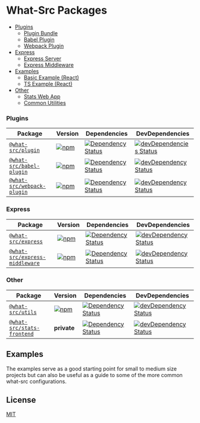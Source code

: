 # What-Src Packages

- [Plugins](#plugins)
  - [Plugin Bundle](/packages/what-src-plugin)
  - [Babel Plugin](/packages/what-src-plugin-babel)
  - [Webpack Plugin](/packages/what-src-plugin-webpack)
- [Express](#express)
  - [Express Server](/packages/what-src-express)
  - [Express Middleware](/packages/what-src-express-middleware)
- [Examples](#examples)
  - [Basic Example (React)](/packages/what-src-example-basic)
  - [TS Example (React)](/packages/what-src-example-typescript)
- [Other](#other)
  - [Stats Web App](/packages/what-src-stats-frontend)
  - [Common Utilities](/packages/what-src-utils)

### Plugins

| Package | Version | Dependencies | DevDependencies |
|--------|-------|------------|------------|
| [`@what-src/plugin`](/packages/what-src-plugin) | [![npm](https://img.shields.io/npm/v/@what-src/plugin.svg?maxAge=3600)](https://www.npmjs.com/package/@what-src/plugin) | [![Dependency Status](https://david-dm.org/duroktar/what-src.svg?path=packages/what-src-plugin)](https://david-dm.org/duroktar/what-src?path=packages/what-src-plugin) | [![devDependencies Status](https://david-dm.org/duroktar/what-src/dev-status.svg?path=packages/what-src-plugin)](https://david-dm.org/duroktar/what-src?path=packages/what-src-plugin&type=dev) |
| [`@what-src/babel-plugin`](/packages/what-src-plugin-babel) | [![npm](https://img.shields.io/npm/v/@what-src/babel-plugin.svg?maxAge=3600)](https://www.npmjs.com/package/@what-src/babel-plugin) | [![Dependency Status](https://david-dm.org/duroktar/what-src.svg?path=packages/what-src-plugin-babel)](https://david-dm.org/duroktar/what-src?path=packages/what-src-plugin-babel) | [![devDependency Status](https://david-dm.org/duroktar/what-src/dev-status.svg?path=packages/what-src-plugin-babel)](https://david-dm.org/duroktar/what-src?path=packages/what-src-plugin-babel&type=dev) |
| [`@what-src/webpack-plugin`](/packages/what-src-plugin-webpack) | [![npm](https://img.shields.io/npm/v/@what-src/webpack-plugin.svg?maxAge=3600)](https://www.npmjs.com/package/@what-src/webpack-plugin) | [![Dependency Status](https://david-dm.org/duroktar/what-src.svg?path=packages/what-src-plugin-webpack)](https://david-dm.org/duroktar/what-src?path=packages/what-src-plugin-webpack) | [![devDependency Status](https://david-dm.org/duroktar/what-src/dev-status.svg?path=packages/what-src-plugin-webpack)](https://david-dm.org/duroktar/what-src?path=packages/what-src-plugin-webpack&type=dev) |

### Express

| Package | Version | Dependencies | DevDependencies |
|--------|-------|------------|------------|
| [`@what-src/express`](/packages/what-src-express) | [![npm](https://img.shields.io/npm/v/@what-src/express.svg?maxAge=3600)](https://www.npmjs.com/package/@what-src/express) | [![Dependency Status](https://david-dm.org/duroktar/what-src.svg?path=packages/what-src-express)](https://david-dm.org/duroktar/what-src?path=packages/what-src-express) | [![devDependency Status](https://david-dm.org/duroktar/what-src/dev-status.svg?path=packages/what-src-express)](https://david-dm.org/duroktar/what-src?path=packages/what-src-express&type=dev) |
| [`@what-src/express-middleware`](/packages/what-src-express-middleware) | [![npm](https://img.shields.io/npm/v/@what-src/express-middleware.svg?maxAge=3600)](https://www.npmjs.com/package/@what-src/express-middleware) | [![Dependency Status](https://david-dm.org/duroktar/what-src.svg?path=packages/what-src-express-middleware)](https://david-dm.org/duroktar/what-src?path=packages/what-src-express-middleware) | [![devDependency Status](https://david-dm.org/duroktar/what-src/dev-status.svg?path=packages/what-src-express-middleware)](https://david-dm.org/duroktar/what-src?path=packages/what-src-express-middleware&type=dev) |

### Other

| Package | Version | Dependencies | DevDependencies |
|--------|-------|------------|------------|
| [`@what-src/utils`](/packages/what-src-utils) | [![npm](https://img.shields.io/npm/v/@what-src/utils.svg?maxAge=3600)](https://www.npmjs.com/package/@what-src/utils) | [![Dependency Status](https://david-dm.org/duroktar/what-src.svg?path=packages/what-src-utils)](https://david-dm.org/duroktar/what-src?path=packages/what-src-utils) | [![devDependency Status](https://david-dm.org/duroktar/what-src/dev-status.svg?path=packages/what-src-utils)](https://david-dm.org/duroktar/what-src?path=packages/what-src-utils&type=dev) |
| [`@what-src/stats-frontend`](/packages/what-src-stats-frontend) | __private__ | [![Dependency Status](https://david-dm.org/duroktar/what-src.svg?path=packages/what-src-utils)](https://david-dm.org/duroktar/what-src?path=packages/what-src-utils) | [![devDependency Status](https://david-dm.org/duroktar/what-src/dev-status.svg?path=packages/what-src-utils)](https://david-dm.org/duroktar/what-src?path=packages/what-src-utils&type=dev) |

## Examples

The examples serve as a good starting point for small to medium size projects
but can also be useful as a guide to some of the more common what-src configurations.

## License

[MIT](https://opensource.org/licenses/MIT)
